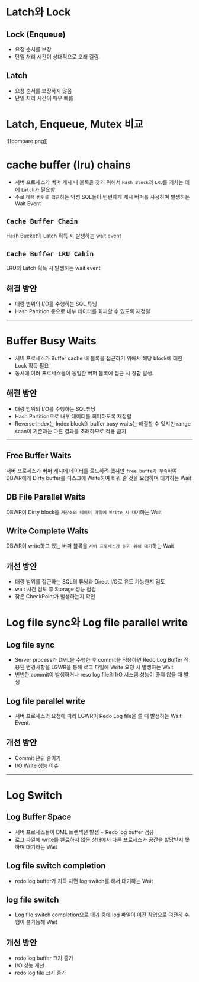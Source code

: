 # Latch와 Lock

## Lock (Enqueue)

-   요청 순서를 보장
-   단일 처리 시간이 상대적으로 오래 걸림.

## Latch

-   요청 순서를 보장하지 않음
-   단일 처리 시간이 매우 빠름

# Latch, Enqueue, Mutex 비교

![[compare.png]]

# cache buffer (lru) chains

-   서버 프로세스가 버퍼 캐시 내 블록을 찾기 위해서 `Hash Block`과 `LRU`를 거치는 데에 `Latch`가 필요함.
-   주로 `대량 범위를 접근`하는 악성 SQL들이 빈번하게 캐시 버퍼를 사용하며 발생하는 Wait Event

## `Cache Buffer Chain`

Hash Bucket의 Latch 획득 시 발생하는 wait event

## `Cache Buffer LRU Cahin`

LRU의 Latch 획득 시 발생하는 wait event

## 해결 방안

-   대량 범위의 I/O를 수행하는 SQL 튜닝
-   Hash Partition 등으로 내부 데이터를 회피할 수 있도록 재정렬

---

# Buffer Busy Waits

-   서버 프로세스가 Buffer cache 내 블록을 접근하기 위해서 해당 block에 대한 Lock 획득 필요
-   동시에 여러 프로세스들이 동일한 버퍼 블록에 접근 시 경합 발생.

## 해결 방안

-   대량 범위의 I/O를 수행하는 SQL튜닝
-   Hash Partition으로 내부 데이터를 회피하도록 재정렬
-   Reverse Index는 Index block의 buffer busy waits는 해결할 수 있지만 range scan이 기존과는 다른 결과를 초래하므로 적용 금지

---

## Free Buffer Waits

서버 프로세스가 버퍼 캐시에 데이터를 로드하려 했지만 `free buffe가 부족`하여 DBWR에게 Dirty buffer를 디스크에 Write하여 비워 줄 것을 요청하며 대기하는 Wait

## DB File Parallel Waits

DBWR이 Dirty block을 `저장소의 데이터 파일에 Write 시 대기`하는 Wait

## Write Complete Waits

DBWR이 write하고 있는 버퍼 블록을 `서버 프로세스가 읽기 위해 대기`하는 Wait

## 개선 방안

-   대량 범위를 접근하는 SQL의 튜닝과 Direct I/O로 유도 가능한지 검토
-   wait 시간 검토 후 Storage 성능 점검
-   잦은 CheckPoint가 발생하는지 확인

# Log file sync와 Log file parallel write

## Log file sync

-   Server process가 DML을 수행한 후 commit을 적용하면 Redo Log Buffer 적용된 변경사항을 LGWR을 통해 로그 파일에 Write 요청 시 발생하는 Wait
-   빈번한 commit이 발생하거나 reso log file의 I/O 시스템 성능이 좋지 않을 때 발생

## Log file parallel write

-   서버 프로세스의 요청에 따라 LGWR이 Redo Log file을 쓸 때 발생하는 Wait Event.

## 개선 방안

-   Commit 단위 줄이기
-   I/O Write 성능 이슈

---

# Log Switch

## Log Buffer Space

-   서버 프로세스들이 DML 트랜잭션 발생 + Redo log buffer 점유
-   로그 파일에 write를 완료하지 않은 상태에서 다른 프로세스가 공간을 할당받지 못하며 대기하는 Wait

## Log file switch completion

-   redo log buffer가 가득 차면 log switch를 해서 대기하는 Wait

## log file switch

-   Log file switch completion으로 대기 중에 log 파일이 이전 작업으로 여전히 수행이 불가능해 Wait

## 개선 방안

-   redo log buffer 크기 증가
-   I/O 성능 개선
-   redo log file 크기 증가